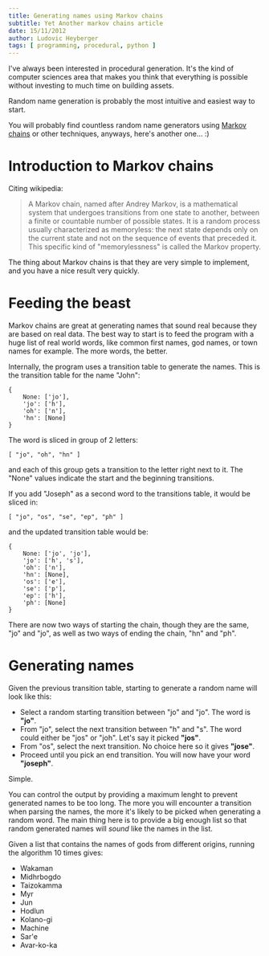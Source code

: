 ```yaml
---
title: Generating names using Markov chains
subtitle: Yet Another markov chains article
date: 15/11/2012
author: Ludovic Heyberger
tags: [ programming, procedural, python ]
---
```


I've always been interested in procedural generation.
It's the kind of computer sciences area that makes you think that everything is possible without investing to much time on building assets.

Random name generation is probably the most intuitive and easiest way to start.

You will probably find countless random name generators using [Markov chains](https://wikipedia.org/wiki/Markov_chain) or other techniques, anyways, here's another one... :)

# Introduction to Markov chains

Citing wikipedia:

> A Markov chain, named after Andrey Markov, is a mathematical system that undergoes transitions from one state to another, between a finite or countable number of possible states. It is a random process usually characterized as memoryless: the next state depends only on the current state and not on the sequence of events that preceded it. This specific kind of "memorylessness" is called the Markov property.

The thing about Markov chains is that they are very simple to implement, and you have a nice result very quickly.

# Feeding the beast

Markov chains are great at generating names that sound real because they are based on real data.
The best way to start is to feed the program with a huge list of real world words, like common first names, god names, or town names for example.
The more words, the better.

Internally, the program uses a transition table to generate the names.
This is the transition table for the name "John":

	{
		None: ['jo'],
		'jo': ['h'],
		'oh': ['n'],
		'hn': [None]
	}

The word is sliced in group of 2 letters:

	[ "jo", "oh", "hn" ]

and each of this group gets a transition to the letter right next to it.
The "None" values indicate the start and the beginning transitions.

If you add "Joseph" as a second word to the transitions table, it would be sliced in:

	[ "jo", "os", "se", "ep", "ph" ]

and the updated transition table would be:

	{
		None: ['jo', 'jo'],
		'jo': ['h', 's'],
		'oh': ['n'],
		'hn': [None],
		'os': ['e'],
		'se': ['p'],
		'ep': ['h'],
		'ph': [None]
	}

There are now two ways of starting the chain, though they are the same, "jo" and "jo", as well as two ways of ending the chain, "hn" and "ph".

# Generating names

Given the previous transition table, starting to generate a random name will look like this:

- Select a random starting transition between "jo" and "jo". The word is **"jo"**.
- From "jo", select the next transition between "h" and "s". The word could either be "jos" or "joh". Let's say it picked **"jos"**.
- From "os", select the next transition. No choice here so it gives **"jose"**.
- Proceed until you pick an end transition. You will now have your word **"joseph"**.

Simple.

You can control the output by providing a maximum lenght to prevent generated names to be too long.
The more you will encounter a transition when parsing the names, the more it's likely to be picked when generating a random word.
The main thing here is to provide a big enough list so that random generated names will _sound_ like the names in the list.

Given a list that contains the names of gods from different origins, running the algorithm 10 times gives:

- Wakaman
- Midhrbogdo
- Taizokamma
- Myr
- Jun
- Hodlun
- Kolano-gi
- Machine
- Sar'e
- Avar-ko-ka
